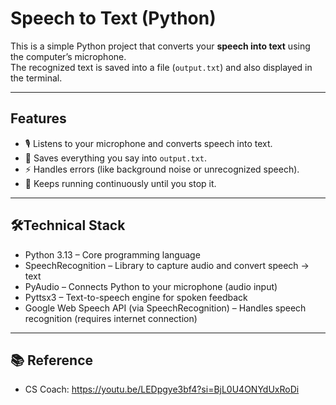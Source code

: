 # Speech to Text (Python)

This is a simple Python project that converts your **speech into text** using the computer’s microphone.  
The recognized text is saved into a file (`output.txt`) and also displayed in the terminal.

---

## Features
- 🎙️ Listens to your microphone and converts speech into text.  
- 📝 Saves everything you say into `output.txt`.  
- ⚡ Handles errors (like background noise or unrecognized speech).  
- 🔁 Keeps running continuously until you stop it.  

---

## 🛠️Technical Stack
- Python 3.13 – Core programming language
- SpeechRecognition – Library to capture audio and convert speech → text
- PyAudio – Connects Python to your microphone (audio input)
- Pyttsx3 – Text-to-speech engine for spoken feedback
- Google Web Speech API (via SpeechRecognition) – Handles speech recognition (requires internet connection)

---

## 📚 Reference
- CS Coach: https://youtu.be/LEDpgye3bf4?si=BjL0U4ONYdUxRoDi
